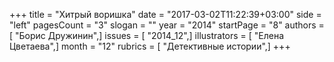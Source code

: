 +++
title = "Хитрый воришка"
date = "2017-03-02T11:22:39+03:00"
side = "left"
pagesCount = "3"
slogan = ""
year = "2014"
startPage = "8"
authors = [ "Борис Дружинин",]
issues = [ "2014_12",]
illustrators = [ "Елена Цветаева",]
month = "12"
rubrics = [ "Детективные истории",]
+++
